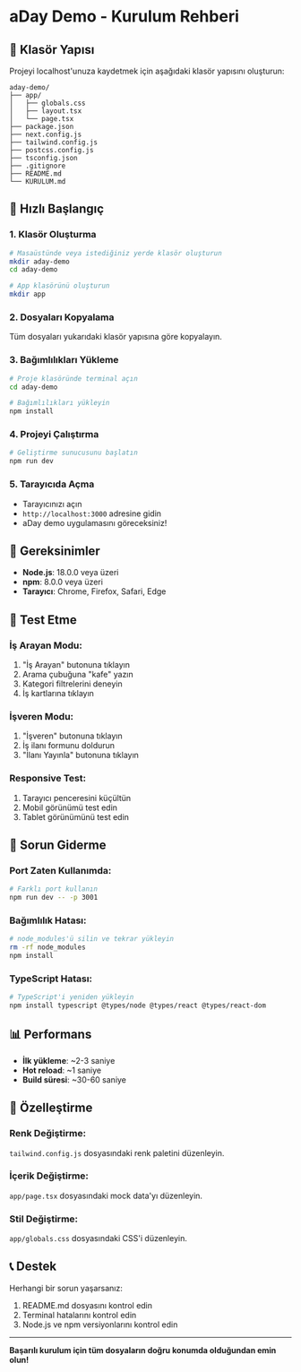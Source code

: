 # aDay Demo - Kurulum Rehberi

## 📁 Klasör Yapısı

Projeyi localhost'unuza kaydetmek için aşağıdaki klasör yapısını oluşturun:

```
aday-demo/
├── app/
│   ├── globals.css
│   ├── layout.tsx
│   └── page.tsx
├── package.json
├── next.config.js
├── tailwind.config.js
├── postcss.config.js
├── tsconfig.json
├── .gitignore
├── README.md
└── KURULUM.md
```

## 🚀 Hızlı Başlangıç

### 1. Klasör Oluşturma
```bash
# Masaüstünde veya istediğiniz yerde klasör oluşturun
mkdir aday-demo
cd aday-demo

# App klasörünü oluşturun
mkdir app
```

### 2. Dosyaları Kopyalama
Tüm dosyaları yukarıdaki klasör yapısına göre kopyalayın.

### 3. Bağımlılıkları Yükleme
```bash
# Proje klasöründe terminal açın
cd aday-demo

# Bağımlılıkları yükleyin
npm install
```

### 4. Projeyi Çalıştırma
```bash
# Geliştirme sunucusunu başlatın
npm run dev
```

### 5. Tarayıcıda Açma
- Tarayıcınızı açın
- `http://localhost:3000` adresine gidin
- aDay demo uygulamasını göreceksiniz!

## 🔧 Gereksinimler

- **Node.js**: 18.0.0 veya üzeri
- **npm**: 8.0.0 veya üzeri
- **Tarayıcı**: Chrome, Firefox, Safari, Edge

## 📱 Test Etme

### İş Arayan Modu:
1. "İş Arayan" butonuna tıklayın
2. Arama çubuğuna "kafe" yazın
3. Kategori filtrelerini deneyin
4. İş kartlarına tıklayın

### İşveren Modu:
1. "İşveren" butonuna tıklayın
2. İş ilanı formunu doldurun
3. "İlanı Yayınla" butonuna tıklayın

### Responsive Test:
1. Tarayıcı penceresini küçültün
2. Mobil görünümü test edin
3. Tablet görünümünü test edin

## 🐛 Sorun Giderme

### Port Zaten Kullanımda:
```bash
# Farklı port kullanın
npm run dev -- -p 3001
```

### Bağımlılık Hatası:
```bash
# node_modules'ü silin ve tekrar yükleyin
rm -rf node_modules
npm install
```

### TypeScript Hatası:
```bash
# TypeScript'i yeniden yükleyin
npm install typescript @types/node @types/react @types/react-dom
```

## 📊 Performans

- **İlk yükleme**: ~2-3 saniye
- **Hot reload**: ~1 saniye
- **Build süresi**: ~30-60 saniye

## 🎨 Özelleştirme

### Renk Değiştirme:
`tailwind.config.js` dosyasındaki renk paletini düzenleyin.

### İçerik Değiştirme:
`app/page.tsx` dosyasındaki mock data'yı düzenleyin.

### Stil Değiştirme:
`app/globals.css` dosyasındaki CSS'i düzenleyin.

## 📞 Destek

Herhangi bir sorun yaşarsanız:
1. README.md dosyasını kontrol edin
2. Terminal hatalarını kontrol edin
3. Node.js ve npm versiyonlarını kontrol edin

---

**Başarılı kurulum için tüm dosyaların doğru konumda olduğundan emin olun!**